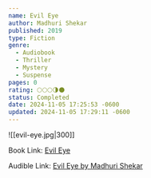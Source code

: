 ```yaml
---
name: Evil Eye
author: Madhuri Shekar
published: 2019
type: Fiction
genre:
  - Audiobook
  - Thriller
  - Mystery
  - Suspense
pages: 0
rating: 🌕🌕🌕🌗🌑
status: Completed
date: 2024-11-05 17:25:53 -0600
updated: 2024-11-05 17:29:11 -0600
---
```


![[evil-eye.jpg|300]]

Book Link: [Evil Eye](https://www.goodreads.com/book/show/45361832-evil-eye)

Audible Link: [Evil Eye by Madhuri Shekar](https://www.audible.com/pd/Evil-Eye-Audiobook/B07QP1X8B7)
